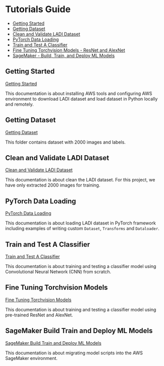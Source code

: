 # Tutorials Guide
- [Getting Started](#getting-started)
- [Getting Dataset](#getting-dataset)
- [Clean and Validate LADI Dataset](#clean-and-validate-ladi-dataset)
- [PyTorch Data Loading](#pytorch-data-loading)
- [Train and Test A Classifier](#train-and-test-a-classifier)
- [Fine Tuning Torchvision Models - ResNet and AlexNet](#fine-tuning-torchvision-models)
- [SageMaker - Build, Train, and Deploy ML Models](#sagemaker-build-train-and-deploy-ml-models)
 
## Getting Started
[Getting Started](https://github.com/NaeRong/DS440_Capstone/blob/master/Tutorials/Getting%20Started.md) 

This documentation is about installing AWS tools and configuring AWS environment to download LADI dataset and load dataset in Python locally and remotely.

## Getting Dataset 
[Getting Dataset](https://github.com/NaeRong/DS440_Capstone/blob/master/Data) 

This folder contains dataset with 2000 images and labels.

## Clean and Validate LADI Dataset
[Clean and Validate LADI Dataset](https://github.com/NaeRong/DS440_Capstone/blob/master/Tutorials/Clean%20and%20Validate%20LADI%20Dataset.md)

This documentation is about clean the LADI dataset. For this project, we have only extracted 2000 images for training.

## PyTorch Data Loading
[PyTorch Data Loading](https://github.com/NaeRong/DS440_Capstone/blob/master/Tutorials/Pytorch%20Data%20Load.md) 

This documentation is about loading LADI dataset in PyTorch framework including examples of writing custom `Dataset`, `Transforms` and `Dataloader`.

## Train and Test A Classifier
[Train and Test A Classifier](https://github.com/NaeRong/DS440_Capstone/blob/master/Tutorials/Train%20and%20Test%20A%20Classifier.md)

This documentation is about training and testing a classifier model using Convolutional Neural Network (CNN) from scratch.

## Fine Tuning Torchvision Models
[Fine Tuning Torchvision Models](Tutorials/Fine%20Tuning%20Torchvision%20Models.md)

This documentation is about training and testing a classifier model using pre-trained ResNet and AlexNet.

## SageMaker Build Train and Deploy ML Models
[SageMaker Build Train and Deploy ML Models](Tutorials/SageMaker%20-%20Build,%20Train,%20and%20Deploy%20ML%20Model.md)

This documentation is about migrating model scripts into the AWS SageMaker environment. 
